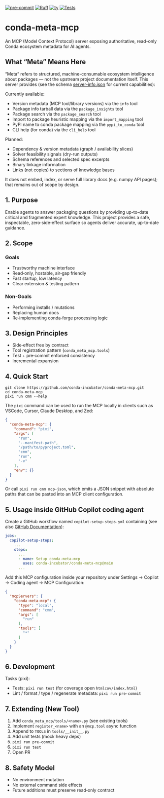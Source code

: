 [![pre-commit](https://img.shields.io/badge/pre--commit-enabled-brightgreen?logo=pre-commit)](https://github.com/pre-commit/pre-commit)
[![Ruff](https://img.shields.io/endpoint?url=https://raw.githubusercontent.com/astral-sh/ruff/main/assets/badge/v2.json)](https://github.com/astral-sh/ruff)
[![ty](https://img.shields.io/endpoint?url=https://raw.githubusercontent.com/astral-sh/ty/main/assets/badge/v0.json)](https://github.com/astral-sh/ty)
[![Tests](https://github.com/conda-incubator/conda-meta-mcp/actions/workflows/tests.yml/badge.svg)](https://github.com/conda-incubator/conda-meta-mcp/actions/workflows/tests.yml)

# conda-meta-mcp

An MCP (Model Context Protocol) server exposing authoritative, read-only Conda ecosystem metadata for AI agents.

## What “Meta” Means Here

“Meta” refers to structured, machine-consumable ecosystem intelligence about packages — not the upstream project documentation itself. This server provides (see the schema [server-info.json](server-info.json) for current capabilities):

Currently available:

- Version metadata (MCP tool/library versions) via the `info` tool
- Package info tarball data via the `package_insights` tool
- Package search via the `package_search` tool
- Import to package heuristic mapping via the `import_mapping` tool
- PyPI name to conda package mapping via the `pypi_to_conda` tool
- CLI help (for conda) via the `cli_help` tool

Planned:

- Dependency & version metadata (graph / availability slices)
- Solver feasibility signals (dry-run outputs)
- Schema references and selected spec excerpts
- Binary linkage information
- Links (not copies) to sections of knowledge bases

It does not embed, index, or serve full library docs (e.g. numpy API pages); that remains out of scope by design.

## 1. Purpose

Enable agents to answer packaging questions by providing up-to-date critical and fragmented expert knowledge. This project provides a safe, inspectable, zero‑side‑effect surface so agents deliver accurate, up‑to‑date guidance.

## 2. Scope

### Goals

- Trustworthy machine interface
- Read‑only, hostable, air‑gap friendly
- Fast startup, low latency
- Clear extension & testing pattern

### Non‑Goals

- Performing installs / mutations
- Replacing human docs
- Re‑implementing conda‑forge processing logic

## 3. Design Principles

- Side‑effect free by contract
- Tool registration pattern (`conda_meta_mcp.tools`)
- Test + pre‑commit enforced consistency
- Incremental expansion

## 4. Quick Start

```shell
git clone https://github.com/conda-incubator/conda-meta-mcp.git
cd conda-meta-mcp
pixi run cmm --help
```

The `pixi` command can be used to run the MCP locally in clients such as VSCode, Cursor, Claude Desktop, and Zed:

```json
{
  "conda-meta-mcp": {
    "command": "pixi",
    "args": [
      "run",
      "--manifest-path",
      "/path/to/pyproject.toml",
      "cmm",
      "run",
      "-v"
    ],
    "env": {}
  }
}
```

Or call `pixi run cmm mcp-json`, which emits a JSON snippet with absolute paths that can be pasted into an MCP client configuration.

## 5. Usage inside GitHub Copilot coding agent

Create a GitHub workflow named `copilot-setup-steps.yml` containing (see also [GitHub Documentation](https://docs.github.com/en/enterprise-cloud@latest/copilot/how-tos/use-copilot-agents/coding-agent/customize-the-agent-environment)):

```yaml
jobs:
  copilot-setup-steps:
    ...
    steps:
      ...
      - name: Setup conda-meta-mcp
        uses: conda-incubator/conda-meta-mcp@main
      ...
```

Add this MCP configuration inside your repository under Settings -> Copilot -> Coding agent -> MCP Configuration:

```json
{
  "mcpServers": {
    "conda-meta-mcp": {
      "type": "local",
      "command": "cmm",
      "args": [
        "run"
      ],
      "tools": [
        "*"
      ]
    }
  }
}
```

## 6. Development

Tasks (pixi):

- Tests: `pixi run test` (for coverage open `htmlcov/index.html`)
- Lint / format / type / regenerate metadata: `pixi run pre-commit`

## 7. Extending (New Tool)

1. Add `conda_meta_mcp/tools/<name>.py` (see existing tools)
1. Implement `register_<name>` with an `@mcp.tool` async function
1. Append to `TOOLS` in `tools/__init__.py`
1. Add unit tests (mock heavy deps)
1. `pixi run pre-commit`
1. `pixi run test`
1. Open PR

## 8. Safety Model

- No environment mutation
- No external command side effects
- Future additions must preserve read‑only contract

